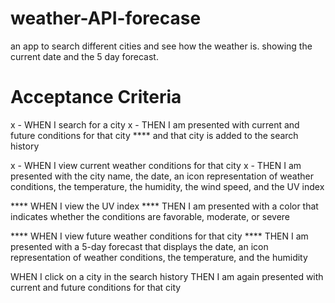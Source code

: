 # weather-API-forecase
an app to search different cities and see how the weather is. showing the current date and the 5 day forecast.

# Acceptance Criteria

x - WHEN I search for a city
x - THEN I am presented with current and future conditions for that city 
**** and that city is added to the search history


x - WHEN I view current weather conditions for that city
x - THEN I am presented with the city name, the date, an icon representation of weather conditions, the temperature, the humidity, the wind speed, and the UV index

**** WHEN I view the UV index
**** THEN I am presented with a color that indicates whether the conditions are favorable, moderate, or severe

**** WHEN I view future weather conditions for that city
**** THEN I am presented with a 5-day forecast that displays the date, an icon representation of weather conditions, the temperature, and the humidity

WHEN I click on a city in the search history
THEN I am again presented with current and future conditions for that city